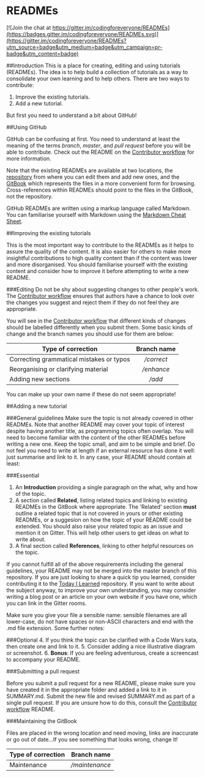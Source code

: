 # READMEs

[![Join the chat at https://gitter.im/codingforeveryone/READMEs](https://badges.gitter.im/codingforeveryone/READMEs.svg)](https://gitter.im/codingforeveryone/READMEs?utm_source=badge&utm_medium=badge&utm_campaign=pr-badge&utm_content=badge)

##Introduction
This is a place for creating, editing and using tutorials (READMEs). The idea is to help build a collection of tutorials as a way to consolidate your own learning and to help others. There are two ways to contribute:

1. Improve the existing tutorials.
2. Add a new tutorial.

But first you need to understand a bit about GitHub!

##Using GitHub

GitHub can be confusing at first. You need to understand at least the meaning of the terms *branch*, *master*, and *pull request* before you will be able to contribute. Check out the README on the [Contributor workflow](https://github.com/codingforeveryone/READMEs/blob/master/contribution-workflow.md) for more information.

Note that the existing READMEs are available at two locations, the [repository](https://github.com/codingforeveryone/READMEs) from where you can edit them and add new ones, and the [GitBook](http://codingforeveryone.foundersandcoders.org/index.html) which represents the files in a more convenient form for browsing. Cross-references within READMEs should point to the files in the GitBook, not the repository.

GitHub READMEs are written using a markup language called Markdown. You can familiarise yourself with Markdown using the [Markdown Cheat Sheet](http://codingforeveryone.foundersandcoders.org/programmer-skills/markdown-cheat-sheet.html).

##Improving the existing tutorials

This is the most important way to contribute to the READMEs as it helps to assure the quality of the content.  It is also easier for others to make more insightful contributions to high quality content than if the content was lower and more disorganised.  You should familiarise yourself with the existing content and consider how to improve it before attempting to write a new README.

###Editing
Do not be shy about suggesting changes to other people's work. The [Contributor workflow](https://github.com/codingforeveryone/READMEs/blob/master/contribution-workflow.md) ensures that authors have a chance to look over the changes you suggest and reject them if they do not feel they are appropriate.

You will see in the [Contributor workflow](https://github.com/codingforeveryone/READMEs/blob/master/contribution-workflow.md) that different kinds of changes should be labelled differently when you submit them. Some basic kinds of change and the branch names you should use for them are below:


|Type of correction|Branch name|
|----------------|:-------------:|
|Correcting grammatical mistakes or typos|*/correct*|
|Reorganising or clarifying material|*/enhance*|
|Adding new sections|*/add*|

You can make up your own name if these do not seem appropriate!

##Adding a new tutorial

###General guidelines
Make sure the topic is not already covered in other READMEs. Note that another README may cover your topic of interest despite having another title, as programming topics often overlap.  You will need to become familiar with the content of the other READMEs before writing a new one.  Keep the topic small, and aim to be simple and brief. Do not feel you need to write at length if an external resource has done it well: just summarise and link to it. In any case, your README should contain at least:

###Essential
1. An **Introduction** providing a single paragraph on the what, why and how of the topic.
2. A section called **Related**, listing related topics and linking to existing READMEs in the GitBook where appropriate. The 'Related' section **must** outline a related topic that is not covered in yours or other existing READMEs, or a suggesion on how the topic of your README could be extended. You should also raise your related topic as an issue and mention it on Gitter.  This will help other users to get ideas on what to write about.
3. A final section called **References**, linking to other helpful resources on the topic.

If you cannot fulfill all of the above requirements including the general guidelines, your README may not be merged into the master branch of this repository. If you are just looking to share a quick tip you learned, consider contributing it to the [Today I Learned](https://github.com/codingforeveryone/today-i-learned) repository. If you want to write about the subject anyway, to improve your own understanding, you may consider writing a blog post or an article on your own website if you have one, which you can link in the Gitter rooms.

Make sure you give your file a sensible name: sensible filenames are all lower-case, do not have spaces or non-ASCII characters and end with the .md file extension. Some further notes:

###Optional
4. If you think the topic can be clarified with a Code Wars kata, then create one and link to it.
5. Consider adding a nice illustrative diagram or screenshot.
6. **Bonus**: If you are feeling adventurous, create a screencast to accompany your README.

###Submitting a pull request

Before you submit a pull request for a new README, please make sure you have created it in the appropriate folder and added a link to it in SUMMARY.md. Submit the new file and revised SUMMARY.md as part of a single pull request. If you are unsure how to do this, consult the [Contributor workflow](https://github.com/codingforeveryone/READMEs/blob/master/contribution-workflow.md) README.

###Maintaining the GitBook

Files are placed in the wrong location and need moving, links are inaccurate or go out of date...If you see something that looks wrong, change it!

|Type of correction|Branch name|
|----------------|:-------------:|
|Maintenance|*/maintenance*|
